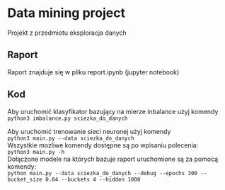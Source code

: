 # Data mining project

Projekt z przedmiotu eksploracja danych

## Raport

Raport znajduje się w pliku report.ipynb (jupyter notebook)

## Kod

Aby uruchomić klasyfikator bazujący na mierze inbalance użyj komendy  
`python3 imbalance.py sciezka_do_danych `

Aby uruchomić trenowanie sieci neuronej użyj komendy  
`python3 main.py --data sciezka_do_danych`  
Wszystkie mozliwe komendy dostępne są po wpisaniu polecenia:  
`python3 main.py -h`  
Dołączone modele na których bazuje raport uruchomione są za pomocą komendy:  
`python main.py --data sciezka_do_danych --debug --epochs 300 --bucket_size 0.04 --buckets 4 --hidden 1000`  
